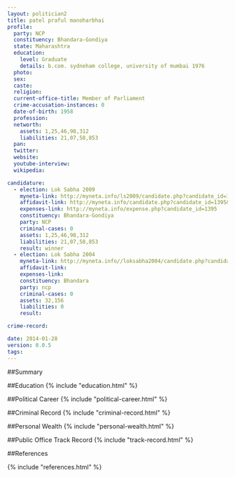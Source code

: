 ```yaml
---
layout: politician2
title: patel praful manoharbhai
profile: 
  party: NCP
  constituency: Bhandara-Gondiya
  state: Maharashtra
  education: 
    level: Graduate
    details: b.com. sydneham college, university of mumbai 1976
  photo: 
  sex: 
  caste: 
  religion: 
  current-office-title: Member of Parliament
  crime-accusation-instances: 0
  date-of-birth: 1958
  profession: 
  networth: 
    assets: 1,25,46,98,312
    liabilities: 21,07,58,853
  pan: 
  twitter: 
  website: 
  youtube-interview: 
  wikipedia: 

candidature: 
  - election: Lok Sabha 2009
    myneta-link: http://myneta.info/ls2009/candidate.php?candidate_id=1395
    affidavit-link: http://myneta.info/candidate.php?candidate_id=1395&scan=original
    expenses-link: http://myneta.info/expense.php?candidate_id=1395
    constituency: Bhandara-Gondiya 
    party: NCP
    criminal-cases: 0
    assets: 1,25,46,98,312
    liabilities: 21,07,58,853
    result: winner 
  - election: Lok Sabha 2004
    myneta-link: http://myneta.info//loksabha2004/candidate.php?candidate_id=2336
    affidavit-link: 
    expenses-link: 
    constituency: Bhandara 
    party: ncp
    criminal-cases: 0
    assets: 32,156
    liabilities: 0
    result:  

crime-record: 

date: 2014-01-28
version: 0.0.5
tags: 
---
```

##Summary


##Education
{% include "education.html" %}


##Political Career
{% include "political-career.html" %}


##Criminal Record
{% include "criminal-record.html" %}


##Personal Wealth
{% include "personal-wealth.html" %}


##Public Office Track Record
{% include "track-record.html" %}


##References


{% include "references.html" %}